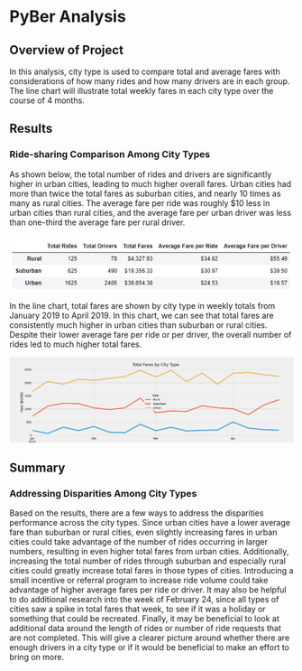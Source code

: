 # PyBer Analysis

## Overview of Project

In this analysis, city type is used to compare total and average fares with considerations of how many rides and how many drivers are in each group. The line chart will illustrate total weekly fares in each city type over the course of 4 months. 

## Results

### Ride-sharing Comparison Among City Types

As shown below, the total number of rides and drivers are significantly higher in urban cities, leading to much higher overall fares. Urban cities had more than twice the total fares as suburban cities, and nearly 10 times as many as rural cities. The average fare per ride was roughly $10 less in urban cities than rural cities, and the average fare per urban driver was less than one-third the average fare per rural driver.

![Alt Text](https://github.com/lyanneagger/PyBer_Analysis/blob/main/analysis/PyBer_summary_df.png)</br>

In the line chart, total fares are shown by city type in weekly totals from January 2019 to April 2019. In this chart, we can see that total fares are consistently much higher in urban cities than suburban or rural cities. Despite their lower average fare per ride or per driver, the overall number of rides led to much higher total fares. 


![Alt Text](https://github.com/lyanneagger/PyBer_Analysis/blob/main/analysis/PyBer_fare_summary.png)</br>


## Summary

### Addressing Disparities Among City Types

Based on the results, there are a few ways to address the disparities performance across the city types. Since urban cities have a lower average fare than suburban or rural cities, even slightly increasing fares in urban cities could take advantage of the number of rides occurring in larger numbers, resulting in even higher total fares from urban cities. Additionally, increasing the total number of rides through suburban and especially rural cities could greatly increase total fares in those types of cities. Introducing a small incentive or referral program to increase ride volume could take advantage of higher average fares per ride or driver. It may also be helpful to do additional research into the week of February 24, since all types of cities saw a spike in total fares that week, to see if it was a holiday or something that could be recreated. Finally, it may be beneficial to look at additional data around the length of rides or number of ride requests that are not completed. This will give a clearer picture around whether there are enough drivers in a city type or if it would be beneficial to make an effort to bring on more.
